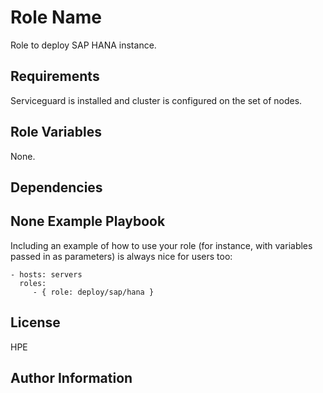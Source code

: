 Role Name
=========

Role to deploy SAP HANA instance.

Requirements
------------

Serviceguard is installed and cluster is configured on the set of nodes.

Role Variables
--------------
None.

Dependencies
------------

None
Example Playbook
----------------

Including an example of how to use your role (for instance, with variables passed in as parameters) is always nice for users too:

    - hosts: servers
      roles:
         - { role: deploy/sap/hana }

License
-------

HPE

Author Information
------------------


